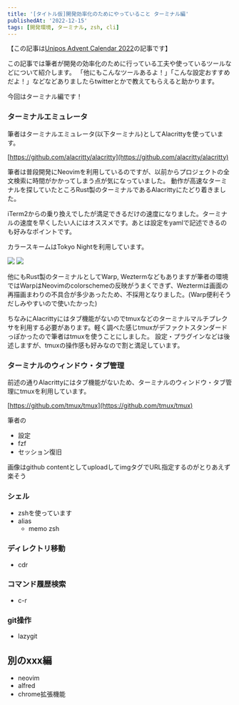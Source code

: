 ```yaml
---
title: '[タイトル仮]開発効率化のためにやっていること ターミナル編'
publishedAt: '2022-12-15'
tags: [開発環境, ターミナル, zsh, cli]
---
```


【この記事は[Unipos Advent Calendar 2022](https://qiita.com/advent-calendar/2022/unipos)の記事です】

この記事では筆者が開発の効率化のために行っている工夫や使っているツールなどについて紹介します。
「他にもこんなツールあるよ！」「こんな設定おすすめだよ！」などなどありましたらtwitterとかで教えてもらえると助かります。

今回はターミナル編です！

### ターミナルエミュレータ
筆者はターミナルエミュレータ(以下ターミナル)としてAlacrittyを使っています。

[https://github.com/alacritty/alacritty](https://github.com/alacritty/alacritty)

筆者は普段開発にNeovimを利用しているのですが、以前からプロジェクトの全文検索に時間がかかってしまう点が気になっていました。
動作が高速なターミナルを探していたところRust製のターミナルであるAlacrittyにたどり着きました。

iTerm2からの乗り換えでしたが満足できるだけの速度になりました。ターミナルの速度を早くしたい人にはオススメです。あとは設定をyamlで記述できるのも好みなポイントです。

カラースキームはTokyo Nightを利用しています。

<img src="https://user-images.githubusercontent.com/49891479/205431883-b663d4aa-5bbc-481e-bac4-e292a7a44a7b.png" />
<img src='https://user-images.githubusercontent.com/49891479/144793092-395b5cfb-fa54-43b7-9ec5-7926ccbbb647.png' />


他にもRust製のターミナルとしてWarp, Weztermなどもありますが筆者の環境ではWarpはNeovimのcolorschemeの反映がうまくできず、Weztermは画面の再描画まわりの不具合が多少あったため、不採用となりました。(Warp便利そうだしみやすいので使いたかった)

ちなみにAlacrittyにはタブ機能がないのでtmuxなどのターミナルマルチプレクサを利用する必要があります。軽く調べた感じtmuxがデファクトスタンダードっぽかったので筆者はtmuxを使うことにしました。
設定・プラグインなどは後述しますが、tmuxの操作感も好みなので割と満足しています。

### ターミナルのウィンドウ・タブ管理
前述の通りAlacrittyにはタブ機能がないため、ターミナルのウィンドウ・タブ管理にtmuxを利用しています。

[https://github.com/tmux/tmux](https://github.com/tmux/tmux)

筆者の

- 設定
- fzf
- セッション復旧

画像はgithub contentとしてuploadしてimgタグでURL指定するのがとりあえず楽そう

### シェル
- zshを使っています
- alias
  - memo zsh

### ディレクトリ移動
- cdr

### コマンド履歴検索
- c-r

### git操作
- lazygit

## 別のxxx編
- neovim
- alfred
- chrome拡張機能
